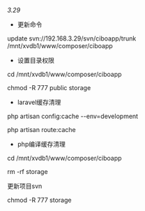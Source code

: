 _3.29_

* 更新命令

update svn://192.168.3.29/svn/ciboapp/trunk /mnt/xvdb1/www/composer/ciboapp

* 设置目录权限

cd /mnt/xvdb1/www/composer/ciboapp

chmod -R 777 public storage

* laravel缓存清理

php artisan config:cache  --env=development

php artisan route:cache

* php编译缓存清理

cd /mnt/xvdb1/www/composer/ciboapp

rm -rf storage

更新项目svn

chmod -R 777 storage

